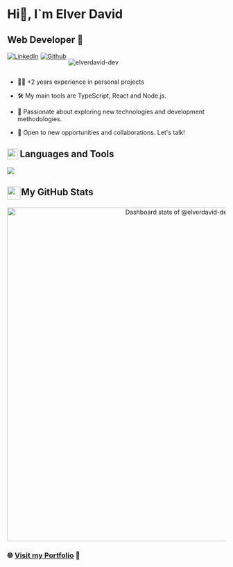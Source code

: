 # Hi👋, I`m Elver David
## Web Developer 🚀

<!-- Section Badges -->
<div style="display:flex; gap:0px 5px;">
<a href="https://www.linkedin.com/in/elverdavid-dev/">
    <img src="https://img.shields.io/badge/Linkedin-%230077B5.svg?logo=linkedin&logoColor=white" alt="LinkedIn">
</a>


<a href="https://github.com/elverdavid-dev">
    <img src="https://img.shields.io/github/followers/elverdavid-dev?label=Follow&style=social" alt="Github">
</a>



<img src="https://komarev.com/ghpvc/?username=elverdavid-dev&label=Profile%20views&color=0e75b6&style=flat"
    alt="elverdavid-dev" /> 

</div>

- 👨‍💻 +2 years experience in personal projects

- 🛠️ My main tools are TypeScript, React and Node.js.

- 🌱 Passionate about exploring new technologies and development methodologies.

- 🤝 Open to new opportunities and collaborations. Let's talk!

<!-- Section lenguages and tools -->

<h2 style="display:flex; gap:0px 4px;">
<img src="https://media2.giphy.com/media/QssGEmpkyEOhBCb7e1/giphy.gif?cid=ecf05e47a0n3gi1bfqntqmob8g9aid1oyj2wr3ds3mg700bl&rid=giphy.gif" width ="25"> Languages and Tools
</h2>
<p >
  <a href="https://skillicons.dev">
    <img src="https://skillicons.dev/icons?i=ts,nextjs,tailwind,react,astro,nestjs,html,css,js,mongodb,&perline=8" />
  </a>
</p>



<h2 style="display:flex; gap:0px 2px;">
 <img src="https://media.giphy.com/media/iY8CRBdQXODJSCERIr/giphy.gif" width="30">My GitHub Stats
</h2>
<a href="https://next.ossinsight.io/widgets/official/compose-user-dashboard-stats?user_id=91912264" target="_blank" style="display: block" align="center">
  <picture>
    <source media="(prefers-color-scheme: dark)" srcset="https://next.ossinsight.io/widgets/official/compose-user-dashboard-stats/thumbnail.png?user_id=91912264&image_size=auto&color_scheme=dark" width="771" height="auto">
    <img alt="Dashboard stats of @elverdavid-dev" src="https://next.ossinsight.io/widgets/official/compose-user-dashboard-stats/thumbnail.png?user_id=91912264&image_size=auto&color_scheme=light" width="771" height="auto">
  </picture>
</a>

### 🌐 [Visit my Portfolio](https://tu-portfolio.com) 🌟
